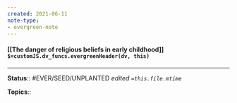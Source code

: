 ```yaml
---
created: 2021-06-11
note-type:
- evergreen-note
---
```


#### [[The danger of religious beliefs in early childhood]] `$=customJS.dv_funcs.evergreenHeader(dv, this)`



---
**Status**:: #EVER/SEED/UNPLANTED 
*edited `=this.file.mtime`*

**Topics**:: 
	
